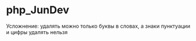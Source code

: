 # php_JunDev

Усложнение: удалять можно только буквы в словах, а знаки пунктуации и цифры удалять нельзя

